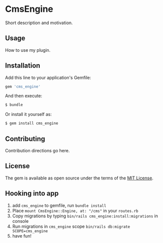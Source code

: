 # CmsEngine
Short description and motivation.

## Usage
How to use my plugin.

## Installation
Add this line to your application's Gemfile:

```ruby
gem 'cms_engine'
```

And then execute:
```bash
$ bundle
```

Or install it yourself as:
```bash
$ gem install cms_engine
```

## Contributing
Contribution directions go here.

## License
The gem is available as open source under the terms of the [MIT License](https://opensource.org/licenses/MIT).


## Hooking into app
1. add `cms_engine` to gemfile, run `bundle install`
2. Place `mount CmsEngine::Engine, at: "/cms"` in your `routes.rb`
3. Copy migrations by typing `bin/rails cms_engine:install:migrations` in console
4. Run migrations in `cms_engine` scope `bin/rails db:migrate SCOPE=cms_engine`
5. have fun!